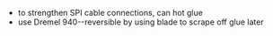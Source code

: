 - to strengthen SPI cable connections, can hot glue 
- use Dremel 940--reversible by using blade to scrape off glue later
